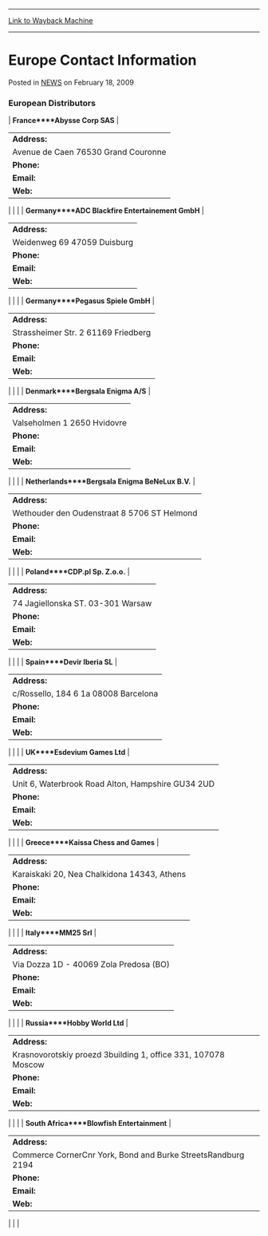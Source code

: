 
---
[Link to Wayback Machine](https://web.archive.org/web/20220123064828/https://magic.wizards.com/en/articles/archive/europe-contact-information-2003-02-19)

[_metadata_:description]:- "European DistributorsFranceAbysse Corp SASAddress: Avenue de Caen 76530 Grand Couronne Phone:+33 2 35 98 18 63Email:bourez@abyssecorp.comWeb:www.abyssecorp.comGermanyADC Blackfire Entertainement GmbHAddress: Weidenweg 69 47059 Duisburg Phone:+49 (203) 51 93 97 92 Email:info@blackfire.euWeb:www.blackfire.euGermanyPegasus Spiele GmbHAddress: Strassheimer Str."
[_metadata_:generator]:- "Drupal 7 (http://drupal.org)"
[_metadata_:node]:- "185486"
[_metadata_:path_date]:- "2003-02-19"
[_metadata_:publish_date]:- "2009-02-18"
[_metadata_:source]:- "div-main-content"
[_metadata_:title]:- "Europe Contact Information"
[_metadata_:wayback_capture_timestamp]:- "2022-01-23 06:48:28"
[_metadata_:wayback_raw_url]:- "https://web.archive.org/web/20220123064828id_/https://magic.wizards.com/en/articles/archive/europe-contact-information-2003-02-19"
[_metadata_:wayback_url]:- "https://magic.wizards.com/en/articles/archive/europe-contact-information-2003-02-19"
---


Europe Contact Information
==========================



 Posted in [NEWS](/en/articles)
 on February 18, 2009 










### **European Distributors**



  
| **France****Abysse Corp SAS** | 

|  |
| --- |
| **Address:** |
|  Avenue de Caen 76530 Grand Couronne  |
| **Phone:** | +33 2 35 98 18 63 |
| **Email:** | [bourez@abyssecorp.com](mailto:bourez@abyssecorp.com) |
| **Web:** | [www.abyssecorp.com](http://www.abyssecorp.com/) |

 |
|  |
| **Germany****ADC Blackfire Entertainement GmbH** | 

|  |
| --- |
| **Address:** |
|  Weidenweg 69 47059 Duisburg  |
| **Phone:** | +49 (203) 51 93 97 92  |
| **Email:** | [info@blackfire.eu](mailto:info@blackfire.eu) |
| **Web:** | [www.blackfire.eu](http://www.blackfire.eu/) |

 |
|  |
| **Germany****Pegasus Spiele GmbH** | 

|  |
| --- |
| **Address:** |
|  Strassheimer Str. 2 61169 Friedberg  |
| **Phone:** | +49 (0) 60 31 72 170  |
| **Email:** | [wizards@pegasus.de](mailto:wizards@pegasus.de) |
| **Web:** | [www.pegasus.de](http://www.pegasus.de/) |

 |
|  |
| **Denmark****Bergsala Enigma A/S** | 

|  |
| --- |
| **Address:** |
|  Valseholmen 1 2650 Hvidovre |
| **Phone:** | +45 32 97 30 70  |
| **Email:** | [TTO@bergsalaenigma.com](mailto:TTO@bergsalaenigma.com) |
| **Web:** | [www.bergsalaenigma.com](http://www.bergsalaenigma.com/) |

 |
|  |
| **Netherlands****Bergsala Enigma BeNeLux B.V.** | 

|  |
| --- |
| **Address:** |
|  Wethouder den Oudenstraat 8 5706 ST Helmond |
| **Phone:** | +31 492 509 898 |
| **Email:** | [info@bersalaenigma.nl](mailto:info@bersalaenigma.nl) |
| **Web:** | [www.bergsalaenigma.nl](http://www.bergsalaenigma.nl/) |

 |
|  |
| **Poland****CDP.pl Sp. Z.o.o.** | 

|  |
| --- |
| **Address:** |
|  74 Jagiellonska ST. 03-301 Warsaw  |
| **Phone:** | +48 22 519 69 00 |
| **Email:** | [grybezpradu@cdp.pl](mailto:grybezpradu@cdp.pl) |
| **Web:** | [www.cdp.pl](http://www.cdp.pl/) |

 |
|  |
| **Spain****Devir Iberia SL** | 

|  |
| --- |
| **Address:** |
|  c/Rossello, 184 6 1a 08008 Barcelona |
| **Phone:** | +34 93 238 98 71 |
| **Email:** | [Isabel.barros@devir.com](mailto:Isabel.barros@devir.com)  |
| **Web:** | [www.devir.es](http://www.devir.es/) |

 |
|  |
| **UK****Esdevium Games Ltd** | 

|  |
| --- |
| **Address:** |
|  Unit 6, Waterbrook Road Alton, Hampshire GU34 2UD |
| **Phone:** | +44 14 20 59 35 93 |
| **Email:** | [oliver@esdeviumgames.com](mailto:oliver@esdeviumgames.com) |
| **Web:** | [www.esdeviumgames.com](http://www.esdeviumgames.com/) |

 |
|  |
| **Greece****Kaissa Chess and Games** | 

|  |
| --- |
| **Address:** |
|  Karaiskaki 20, Nea Chalkidona 14343, Athens |
| **Phone:** | +30 210 83 28 511 12 |
| **Email:** | [agelos\_stylos@kaissagames.com](mailto:agelos_stylos@kaissagames.com) |
| **Web:** | [www.kaissagames.com](http://www.kaissagames.com/) |

 |
|  |
| **Italy****MM25 Srl** | 

|  |
| --- |
| **Address:** |
|  Via Dozza 1D - 40069 Zola Predosa (BO)  |
| **Phone:** | +39 051 755 062 |
| **Email:** | [luca.turchi@mm25.it](mailto:luca.turchi@mm25.it) |
| **Web:** | [www.mm25.it](http://www.mm25.it/) |

 |
|  |
| **Russia****Hobby World Ltd** | 

|  |
| --- |
| **Address:** |
|  Krasnovorotskiy proezd 3building 1, office 331, 107078 Moscow |
| **Phone:** | +7 (495) 721 32 48 |
| **Email:** | [info@hobbyworld.ru](mailto:info@hobbyworld.ru) |
| **Web:** | [www.hobbyworld.ru](http://www.hobbyworld.ru/) |

 |
|  |
| **South Africa****Blowfish Entertainment** | 

|  |
| --- |
| **Address:** |
|  Commerce CornerCnr York, Bond and Burke StreetsRandburg 2194  |
| **Phone:** | +27 11 700 0407 |
| **Email:** | [Treveshan@blowfishentertainment.co.za](mailto:Treveshan@blowfishentertainment.co.za) |
| **Web:** | [www.blowfishentertainment.co.za](http://www.blowfishentertainment.co.za/) |

 |
|  |

  






